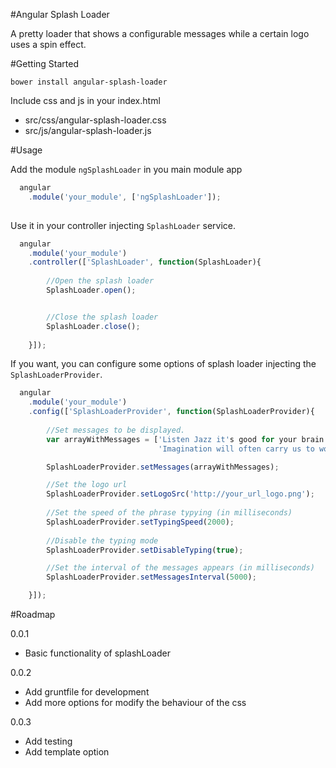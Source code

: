 #Angular Splash Loader

A pretty loader that shows a configurable messages while a certain logo uses a spin effect.

#Getting Started

`bower install angular-splash-loader`


Include css and js in your index.html

* src/css/angular-splash-loader.css
* src/js/angular-splash-loader.js


#Usage

Add the module `ngSplashLoader` in you main module app

```javascript
  angular
    .module('your_module', ['ngSplashLoader']);
  
```

Use it in your controller injecting `SplashLoader` service.

```javascript
  angular
    .module('your_module')
    .controller(['SplashLoader', function(SplashLoader){
      
        //Open the splash loader
        SplashLoader.open();


        //Close the splash loader
        SplashLoader.close();
    
    }]);
```

If you want, you can configure some options of splash loader injecting the `SplashLoaderProvider`.

```javascript
  angular
    .module('your_module')
    .config(['SplashLoaderProvider', function(SplashLoaderProvider){
        
        //Set messages to be displayed.
        var arrayWithMessages = ['Listen Jazz it's good for your brain and your spirit.,
                                 'Imagination will often carry us to worlds that never were. But without it we go nowhere. '];

        SplashLoaderProvider.setMessages(arrayWithMessages);

        //Set the logo url
        SplashLoaderProvider.setLogoSrc('http://your_url_logo.png');
        
        //Set the speed of the phrase typying (in milliseconds)
        SplashLoaderProvider.setTypingSpeed(2000);
        
        //Disable the typing mode
        SplashLoaderProvider.setDisableTyping(true);

        //Set the interval of the messages appears (in milliseconds)
        SplashLoaderProvider.setMessagesInterval(5000);

    }]);
```


  
#Roadmap

0.0.1 
  - Basic functionality of splashLoader

0.0.2 

  - Add gruntfile for development
  - Add more options for modify the behaviour of the css

0.0.3
  
  - Add testing
  - Add template option